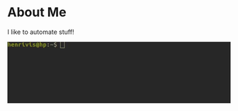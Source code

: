 # About Me

I like to automate stuff!

![hello-there](https://github.com/hpoleselo/hpoleselo/blob/main/output.gif)
